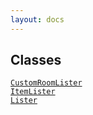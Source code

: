 ```yaml
---
layout: docs
---
```

## Classes

<a href="../object/CustomRoomLister.html#CustomRoomLister"
target="main"><code>CustomRoomLister</code></a>  
<a href="../object/ItemLister.html#ItemLister"
target="main"><code>ItemLister</code></a>  
<a href="../object/Lister.html#Lister"
target="main"><code>Lister</code></a>  

